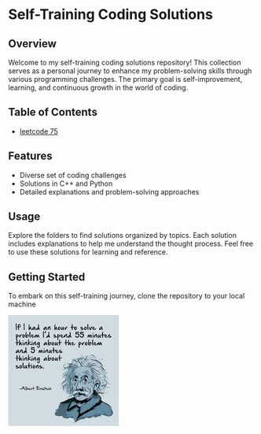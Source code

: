# Self-Training Coding Solutions

## Overview

Welcome to my self-training coding solutions repository! This collection serves as a personal journey to enhance my problem-solving skills through various programming challenges. The primary goal is self-improvement, learning, and continuous growth in the world of coding.

## Table of Contents

- [leetcode 75](#https://leetcode.com/studyplan/leetcode-75/)

## Features

- Diverse set of coding challenges
- Solutions in C++ and Python
- Detailed explanations and problem-solving approaches

## Usage

Explore the folders to find solutions organized by topics.
Each solution includes explanations to help me understand the thought process.
Feel free to use these solutions for learning and reference.

## Getting Started

To embark on this self-training journey, clone the repository to your local machine

![Quote](https://github.com/NadaNabil07/problem-solving/blob/main/images.jfif)
